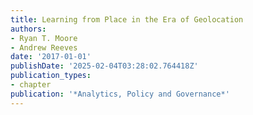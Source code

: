 ```yaml
---
title: Learning from Place in the Era of Geolocation
authors:
- Ryan T. Moore
- Andrew Reeves
date: '2017-01-01'
publishDate: '2025-02-04T03:28:02.764418Z'
publication_types:
- chapter
publication: '*Analytics, Policy and Governance*'
---
```

